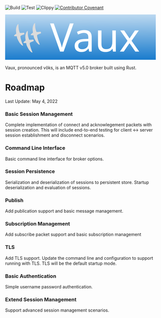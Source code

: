![Build](https://github.com/bytetrail/vaux/actions/workflows/rust-build.yaml/badge.svg)
![Test](https://github.com/bytetrail/vaux/actions/workflows/rust-test.yaml/badge.svg)
![Clippy](https://github.com/bytetrail/vaux/actions/workflows/rust-clippy.yaml/badge.svg)
[![Contributor Covenant](https://img.shields.io/badge/Contributor%20Covenant-2.1-4baaaa.svg)](CODE_OF_CONDUCT.md)

![Logo](images/vaux-logo.svg) 


Vaux, pronounced vôks, is an MQTT v5.0 broker built using Rust. 

# Roadmap
Last Update: May 4, 2022

### Basic Session Management
Complete implementation of connect and acknowlegement packets with session creation.
This will include end-to-end testing for client <-> server session establishment 
and disconnect scenarios.

### Command Line Interface
Basic command line interface for broker options.

### Session Persistence
Serialization and deserialization of sessions to persistent store. Startup deserialization
and evaluation of sessions.

### Publish
Add publication support and basic message management.

### Subscription Management
Add subscribe packet support and basic subscription management

### TLS
Add TLS support. Update the command line and configuration to support running 
with TLS. TLS will be the default startup mode.

### Basic Authentication
Simple username password authentication. 

### Extend Session Management
Support advanced session management scenarios.
